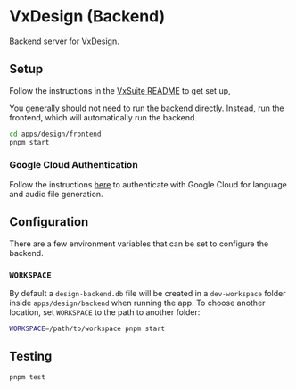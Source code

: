 # VxDesign (Backend)

Backend server for VxDesign.

## Setup

Follow the instructions in the [VxSuite README](../../README.md) to get set up,

You generally should not need to run the backend directly. Instead, run the
frontend, which will automatically run the backend.

```sh
cd apps/design/frontend
pnpm start
```

### Google Cloud Authentication

Follow the instructions
[here](./src/language_and_audio/README.md#google-cloud-authentication) to
authenticate with Google Cloud for language and audio file generation.

## Configuration

There are a few environment variables that can be set to configure the backend.

### `WORKSPACE`

By default a `design-backend.db` file will be created in a `dev-workspace`
folder inside `apps/design/backend` when running the app. To choose another
location, set `WORKSPACE` to the path to another folder:

```sh
WORKSPACE=/path/to/workspace pnpm start
```

## Testing

```sh
pnpm test
```
